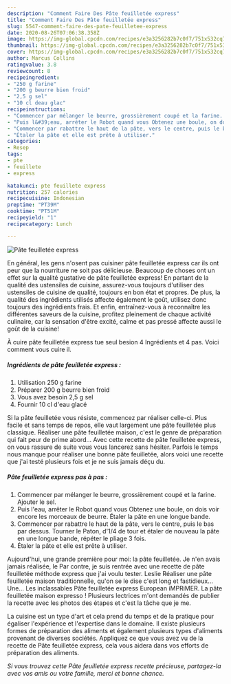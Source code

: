 ```yaml
---
description: "Comment Faire Des Pâte feuilletée express"
title: "Comment Faire Des Pâte feuilletée express"
slug: 5547-comment-faire-des-pate-feuilletee-express
date: 2020-08-26T07:06:38.358Z
image: https://img-global.cpcdn.com/recipes/e3a3256282b7c0f7/751x532cq70/pate-feuilletee-express-photo-principale-de-la-recette.jpg
thumbnail: https://img-global.cpcdn.com/recipes/e3a3256282b7c0f7/751x532cq70/pate-feuilletee-express-photo-principale-de-la-recette.jpg
cover: https://img-global.cpcdn.com/recipes/e3a3256282b7c0f7/751x532cq70/pate-feuilletee-express-photo-principale-de-la-recette.jpg
author: Marcus Collins
ratingvalue: 3.8
reviewcount: 8
recipeingredient:
- "250 g farine"
- "200 g beurre bien froid"
- "2,5 g sel"
- "10 cl deau glac"
recipeinstructions:
- "Commencer par mélanger le beurre, grossièrement coupé et la farine. Ajouter le sel."
- "Puis l&#39;eau, arrêter le Robot quand vous Obtenez une boule, on dois voir encore les morceaux de beurre. Étaler la pâte en une longue bande."
- "Commencer par rabattre le haut de la pâte, vers le centre, puis le bas par dessus. Tourner le Paton, d&#39;1/4 de tour et étaler de nouveau la pâte en une longue bande, répéter le pliage 3 fois."
- "Étaler la pâte et elle est prête à utiliser."
categories:
- Resep
tags:
- pte
- feuillete
- express

katakunci: pte feuillete express 
nutrition: 257 calories
recipecuisine: Indonesian
preptime: "PT39M"
cooktime: "PT51M"
recipeyield: "1"
recipecategory: Lunch

---
```



![Pâte feuilletée express](https://img-global.cpcdn.com/recipes/e3a3256282b7c0f7/751x532cq70/pate-feuilletee-express-photo-principale-de-la-recette.jpg)

En général, les gens n'osent pas cuisiner pâte feuilletée express car ils ont peur que la nourriture ne soit pas délicieuse. Beaucoup de choses ont un effet sur la qualité gustative de pâte feuilletée express! En partant de la qualité des ustensiles de cuisine, assurez-vous toujours d'utiliser des ustensiles de cuisine de qualité, toujours en bon état et propres. De plus, la qualité des ingrédients utilisés affecte également le goût, utilisez donc toujours des ingrédients frais. Et enfin, entraînez-vous à reconnaître les différentes saveurs de la cuisine, profitez pleinement de chaque activité culinaire, car la sensation d'être excité, calme et pas pressé affecte aussi le goût de la cuisine!

<!--inarticleads1-->

À cuire pâte feuilletée express tue seul besion 4 Ingrédients et 4 pas. Voici comment vous cuire il.

##### Ingrédients de pâte feuilletée express :

1. Utilisation 250 g farine
1. Préparer 200 g beurre bien froid
1. Vous avez besoin 2,5 g sel
1. Fournir 10 cl d&#39;eau glacé


Si la pâte feuilletée vous résiste, commencez par réaliser celle-ci. Plus facile et sans temps de repos, elle vaut largement une pâte feuilletée plus classique. Réaliser une pâte feuilletée maison, c&#39;est le genre de préparation qui fait peur de prime abord… Avec cette recette de pâte feuilletée express, on vous rassure de suite vous vous lancerez sans hésiter. Parfois le temps nous manque pour réaliser une bonne pâte feuilletée, alors voici une recette que j&#39;ai testé plusieurs fois et je ne suis jamais déçu du. 

<!--inarticleads2-->

##### Pâte feuilletée express pas à pas :

1. Commencer par mélanger le beurre, grossièrement coupé et la farine. Ajouter le sel.
1. Puis l&#39;eau, arrêter le Robot quand vous Obtenez une boule, on dois voir encore les morceaux de beurre. Étaler la pâte en une longue bande.
1. Commencer par rabattre le haut de la pâte, vers le centre, puis le bas par dessus. Tourner le Paton, d&#39;1/4 de tour et étaler de nouveau la pâte en une longue bande, répéter le pliage 3 fois.
1. Étaler la pâte et elle est prête à utiliser.


Aujourd&#39;hui, une grande première pour moi: la pâte feuilletée. Je n&#39;en avais jamais réalisée, le Par contre, je suis rentrée avec une recette de pâte feuilletée méthode express que j&#39;ai voulu tester. Leslie Réaliser une pâte feuilletée maison traditionnelle, qu&#39;on se le dise c&#39;est long et fastidieux… Une… Les inclassables Pâte feuilletée express European iMPRiMER. La pâte feuilletée maison expresso ! Plusieurs lectrices m&#39;ont demandés de publier la recette avec les photos des étapes et c&#39;est la tâche que je me. 

<!--inarticleads1-->

<p>
La cuisine est un type d'art et cela prend du temps et de la pratique pour égaliser l'expérience et l'expertise dans le domaine. Il existe plusieurs formes de préparation des aliments et également plusieurs types d'aliments provenant de diverses sociétés. Appliquez ce que vous avez vu de la recette de Pâte feuilletée express, cela vous aidera dans vos efforts de préparation des aliments.
</p>

<p>
<i>Si vous trouvez cette Pâte feuilletée express recette précieuse, partagez-la avec vos amis ou votre famille, merci et bonne chance.</i>
</p>
